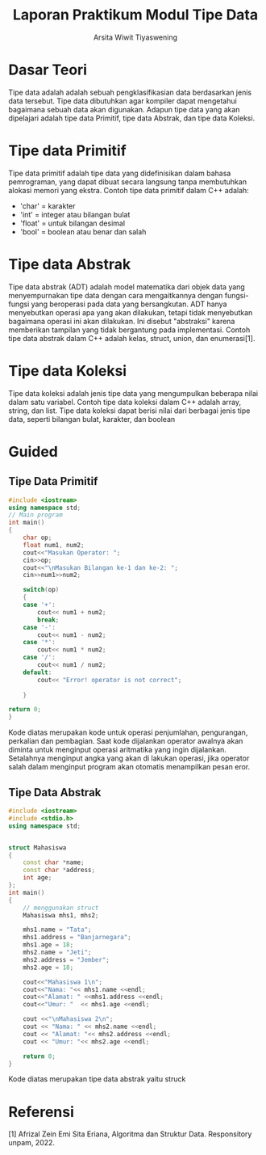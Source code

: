 # <h1 align="center">Laporan Praktikum Modul Tipe Data</h1>
<p align="center"> Arsita Wiwit Tiyaswening </p>

# Dasar Teori
Tipe data adalah adalah sebuah pengklasifikasian data berdasarkan jenis data tersebut. Tipe data dibutuhkan agar kompiler dapat mengetahui bagaimana sebuah 
data akan digunakan. Adapun tipe data yang akan dipelajari adalah tipe data Primitif, tipe data Abstrak, dan tipe data Koleksi.

# Tipe data Primitif
Tipe data primitif adalah tipe data yang didefinisikan dalam bahasa pemrograman, yang dapat dibuat secara langsung tanpa membutuhkan alokasi memori yang ekstra. Contoh tipe data primitif dalam C++ adalah:
- 'char' = karakter
- 'int' = integer atau bilangan bulat
- 'float' = untuk bilangan desimal
- 'bool' = boolean atau benar dan salah
  
# Tipe data Abstrak
Tipe data abstrak (ADT) adalah model matematika dari objek data yang menyempurnakan tipe data dengan cara mengaitkannya dengan fungsi-fungsi yang beroperasi pada data yang bersangkutan. ADT hanya menyebutkan operasi apa yang akan dilakukan, tetapi tidak menyebutkan bagaimana operasi ini akan dilakukan. Ini disebut "abstraksi" karena memberikan tampilan yang tidak bergantung pada implementasi. Contoh tipe data abstrak dalam C++ adalah kelas, struct, union, dan enumerasi[1]. 

# Tipe data Koleksi
Tipe data koleksi adalah jenis tipe data yang mengumpulkan beberapa nilai dalam satu variabel. Contoh tipe data koleksi dalam C++ adalah array, string, dan list. Tipe data koleksi dapat berisi nilai dari berbagai jenis tipe data, seperti bilangan bulat, karakter, dan boolean

# Guided

## Tipe Data Primitif
```C++
#include <iostream>
using namespace std;
// Main program
int main()
{
    char op;
    float num1, num2;
    cout<<"Masukan Operator: ";
    cin>>op;
    cout<<"\nMasukan Bilangan ke-1 dan ke-2: ";
    cin>>num1>>num2;

    switch(op)
    {
    case '+':
        cout<< num1 + num2;
        break;
    case '-':
        cout<< num1 - num2;
    case '*':
        cout<< num1 * num2;
    case '/':
        cout<< num1 / num2;
    default:
        cout<< "Error! operator is not correct";
        
    }

return 0;
}
```
Kode diatas merupakan kode untuk operasi penjumlahan, pengurangan, perkalian dan pembagian. Saat kode dijalankan operator awalnya akan diminta untuk menginput operasi aritmatika yang ingin dijalankan. Setalahnya menginput angka yang akan di lakukan operasi, jika operator salah dalam menginput program akan otomatis menampilkan pesan eror.

## Tipe Data Abstrak
```C++
#include <iostream>
#include <stdio.h>
using namespace std; 


struct Mahasiswa 
{
    const char *name;
    const char *address;
    int age; 
};
int main()
{
    // menggunakan struct 
    Mahasiswa mhs1, mhs2;

    mhs1.name = "Tata";
    mhs1.address = "Banjarnegara";
    mhs1.age = 18;
    mhs2.name = "Jeti"; 
    mhs2.address = "Jember";
    mhs2.age = 18; 

    cout<<"Mahasiswa 1\n";
    cout<<"Nama: "<< mhs1.name <<endl;
    cout<<"Alamat: " <<mhs1.address <<endl;
    cout<<"Umur: "  << mhs1.age <<endl;

    cout <<"\nMahasiswa 2\n"; 
    cout << "Nama: " << mhs2.name <<endl;
    cout << "Alamat: "<< mhs2.address <<endl;
    cout << "Umur: "<< mhs2.age <<endl; 

    return 0;
}
```
Kode diatas merupakan tipe data abstrak yaitu struck 

# Referensi
[1] Afrizal Zein Emi Sita Eriana, Algoritma dan Struktur Data. Responsitory unpam, 2022.
